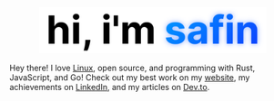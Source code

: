 <p align="center">
  <img src="./assets/intro.svg" width="400px" />
</p>

Hey there! I love [Linux](https://github.com/safinsingh/dot), open source, and programming with Rust, JavaScript, and Go! Check out my best work on my [website](https://safin.dev), my achievements on [LinkedIn](https://www.linkedin.com/in/safinsingh), and my articles on [Dev.to](https://dev.to/safinsingh).
